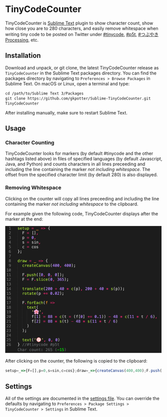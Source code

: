 # TinyCodeCounter
TinyCodeCounter is [Sublime Text](https://www.sublimetext.com) plugin to show character count, show how close you are to 280 characters, and easily remove whitespace when writing tiny code to be posted on Twitter under [#tinycode](https://twitter.com/hashtag/tinycode), [#p5t](https://twitter.com/hashtag/p5t), [#つぶやきProcessing](https://twitter.com/hashtag/つぶやきProcessing), etc. 

## Installation

Download and unpack, or git clone, the latest TinyCodeCounter release as `TinyCodeCounter` in the Sublime Text packages directory. You can find the packages directory by navigating to `Preferences > Browse Packages` in Sublime Text. On macOS or Linux, open a terminal and type:

```
cd /path/to/Sublime Text 3/Packages
git clone https://github.com/gkpotter/Sublime-TinyCodeCounter.git TinyCodeCounter
```
After installing manually, make sure to restart Sublime Text.

## Usage

### Character Counting
TinyCodeCounter looks for markers (by default #tinycode and the other hashtags listed above) in files of specified languages (by default Javascript, Java, and Python) and counts characters in all lines preceeding and including the line containing the marker *not including whitespace.* The offset from the specified character limit (by default 280) is also displayed.

### Removing Whitespace
Clicking on the counter will copy all lines preceeding and including the line containing the marker *not including whitespace* to the clipboard.

For example given the following code, TinyCodeCounter displays after the marker at the end:

<img src="https://github.com/gkpotter/Sublime-TinyCodeCounter/blob/main/example.png" width="500">

After clicking on the counter, the following is copied to the clipboard:

```Javascript
setup=_=>{F=[],p=0,s=sin,c=cos};draw=_=>{createCanvas(400,400);F.push([0,0,0]);F=F.slice(0,365);translate(200+40*c(p),200+40*s(p));rotate(p+=0.02);F.forEach(f=>text('🌸',f[1]=88*c(t=(f[0]+=0.1))-48*c(11*t/6),f[2]=88*s(t)-48*s(11*t/6)));text('💮',0,0)}//#tinycode #p5t
```

## Settings

All of the settings are documented in the [settings file](https://github.com/gkpotter/Sublime-TinyCodeCounter/blob/main/TinyCodeCounter.sublime-settings). You can override the defaults by navigating to `Preferences > Package Settings > TinyCodeCounter > Settings` in Sublime Text.
